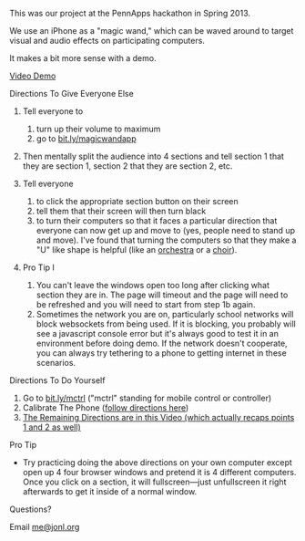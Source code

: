 This was our project at the PennApps hackathon in Spring 2013.

We use an iPhone as a "magic wand," which can be waved around to target visual and audio effects on participating computers.

It makes a bit more sense with a demo.

[Video Demo](https://www.youtube.com/watch?v=EypuSe3aUyQ)
  

Directions To Give Everyone Else

  

1. Tell everyone to  
    1. turn up their volume to maximum 
    2. go to [bit.ly/magicwandapp](http://bit.ly/magicwandapp) 

2. Then mentally split the audience into 4 sections and tell section 1 that they are section 1, section 2 that they are section 2, etc. 
3. Tell everyone  
    1. to click the appropriate section button on their screen 
    2. tell them that their screen will then turn black 
    3. to turn their computers so that it faces a particular direction that everyone can now get up and move to (yes, people need to stand up and move). I've found that turning the computers so that they make a "U" like shape is helpful (like an [orchestra](http://i.imgur.com/GymupGM.png) or a [choir](http://i.imgur.com/zNtmTtG.png)). 

4. Pro Tip I 
    1. You can't leave the windows open too long after clicking what section they are in. The page will timeout and the page will need to be refreshed and you will need to start from step 1b again. 
    2. Sometimes the network you are on, particularly school networks will block websockets from being used. If it is blocking, you probably will see a javascript console error but it's always good to test it in an environment before doing demo. If the network doesn't cooperate, you can always try tethering to a phone to getting internet in these scenarios. 

  

Directions To Do Yourself

  

1. Go to [bit.ly/mctrl](http://bit.ly/mctrl) ("mctrl" standing for mobile control or controller) 
2. Calibrate The Phone ([follow directions here](https://docs.google.com/drawings/d/11G5a3U-nAFLbiHP1JJXcli0ufH59l3xssegDVkp9qC4/edit?usp=sharing)) 
3. [The Remaining Directions are in this Video (which actually recaps points 1 and 2 as well)](http://youtu.be/CCfL4EFGsD8) 
  

Pro Tip

- Try practicing doing the above directions on your own computer except open up 4 four browser windows and pretend it is 4 different computers. Once you click on a section, it will fullscreen—just unfullscreen it right afterwards to get it inside of a normal window. 
  
  

Questions?

Email me@jonl.org